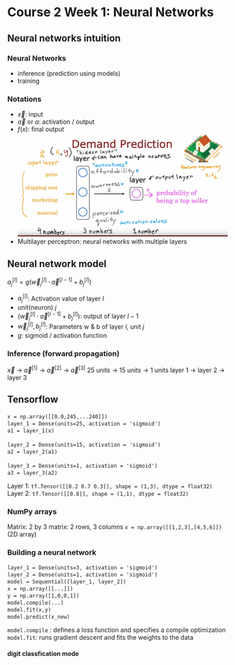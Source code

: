 # Course 2 Week 1: Neural Networks

## Neural networks intuition

### Neural Networks
+ inference (prediction using models)
+ training

### Notations
+ $\overrightarrow{x}$: input
+ $\overrightarrow{a}$ or $a$: activation / output
+ $f(x)$: final output
![](Img/neuralnetwork.png)
+ Multilayer perceptron: neural networks with multiple layers

## Neural network model
$a_j^{[l]} = g(\overrightarrow{w}_j^{[l]}·\overrightarrow{a}^{[l-1]}+b_j^{[l]})$
+ $a_j^{[l]}$: Activation value of layer $l$
+ unit(neuron) $j$
+ $(\overrightarrow{w}_j^{[l]}·\overrightarrow{a}^{[l-1]}+b_j^{[l]})$: output of layer $l-1$
+ $\overrightarrow{w}_j^{[l]},b_j^{[l]}$: Parameters w & b of layer $l$, unit $j$
+ $g$: sigmoid / activation function

### Inference (forward propagation)
$\overrightarrow{x}$   ->   $\overrightarrow{a}^{[1]}$   ->   $\overrightarrow{a}^{[2]}$   ->   $\overrightarrow{a}^{[3]}$
25 units -> 15 units -> 1 units
layer 1 -> layer 2 -> layer 3

## Tensorflow
```
x = np.array([[0.0,245,...240]])
layer_1 = Dense(units=25, activation = 'sigmoid')
a1 = layer_1(x)

layer_2 = Dense(units=15, activation = 'sigmoid')
a2 = layer_2(a1)

layer_3 = Dense(units=1, activation = 'sigmoid')
a3 = layer_3(a2)
```
Layer 1:
`tf.Tensor([[0.2 0.7 0.3]], shape = (1,3), dtype = float32)`
Layer 2:
`tf.Tensor([[0.8]], shape = (1,1), dtype = float32)`

### NumPy arrays
Matrix: 2 by 3 matrix: 2 rows, 3 columns
`x = np.array([[1,2,3],[4,5,6]])` (2D array)

### Building a neural network
```
layer_1 = Dense(units=3, activation = 'sigmoid')
layer_2 = Dense(units=1, activation = 'sigmoid')
model = Sequential([layer_1, layer_2])
x = np.array([[...]])
y = np.array([1,0,0,1])
model.compile(...)
model.fit(x,y)
model.predict(x_new)
```

`model.compile` : defines a loss function and specifies a compile optimization
`model.fit`: runs gradient descent and fits the weights to the data

#### digit classfication mode
```
